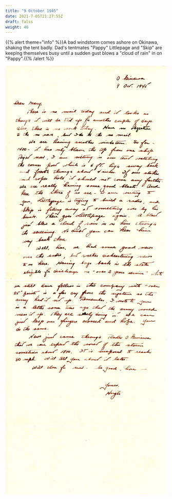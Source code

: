 ```yaml
---
title: "9 October 1945"
date: 2021-7-05T21:27:55Z
draft: falss
weight: 46
---
```


{{% alert theme="info" %}}A bad windstorm comes ashore on Okinawa, shaking the tent badly.  Dad's tentmates "Pappy" Littlepage and "Skip" are keeping themselves busy until a sudden gust blows a "cloud of rain" in on "Pappy".{{% /alert %}}

![page 1](img147.jpg)
![page 2](img148.jpg)

